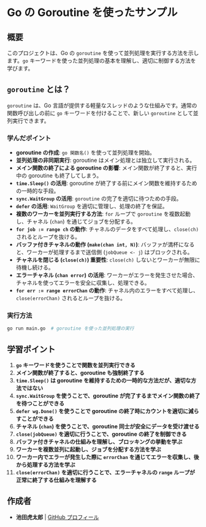 # Go の Goroutine を使ったサンプル

## 概要

このプロジェクトは、Go の `goroutine` を使って並列処理を実行する方法を示します。`go` キーワードを使った並列処理の基本を理解し、適切に制御する方法を学びます。

## `goroutine` とは？

`goroutine` は、Go 言語が提供する軽量なスレッドのような仕組みです。通常の関数呼び出しの前に `go` キーワードを付けることで、新しい `goroutine` として並列実行できます。

### 学んだポイント

- **goroutine の作成**: `go 関数名()` を使って並列処理を開始。
- **並列処理の非同期実行**: goroutine はメイン処理とは独立して実行される。
- **メイン関数の終了による goroutine の影響**: メイン関数が終了すると、実行中の goroutine も終了してしまう。
- **`time.Sleep()` の活用**: goroutine が終了する前にメイン関数を維持するための一時的な手段。
- **`sync.WaitGroup` の活用**: `goroutine` の完了を適切に待つための手段。
- **`defer` の活用**: `WaitGroup` を適切に管理し、処理の終了を保証。
- **複数のワーカーを並列実行する方法**: `for` ループで `goroutine` を複数起動し、チャネル (`chan`) を通じてジョブを分配する。
- **`for job := range ch` の動作**: チャネルのデータをすべて処理し、`close(ch)` されるとループを抜ける。
- **バッファ付きチャネルの動作 (`make(chan int, N)`)**: バッファが満杯になると、ワーカーが処理するまで送信側 (`jobQueue <- j`) はブロックされる。
- **チャネルを閉じる (`close(ch)`) 重要性**: `close(ch)` しないとワーカーが無限に待機し続ける。
- **エラーチャネル (`chan error`) の活用**: ワーカーがエラーを発生させた場合、チャネルを使ってエラーを安全に収集し、処理できる。
- **`for err := range errorChan` の動作**: チャネル内のエラーをすべて処理し、`close(errorChan)` されるとループを抜ける。

### **実行方法**

```sh
go run main.go  # goroutine を使った並列処理の実行
```

## **学習ポイント**

1. **`go` キーワードを使うことで関数を並列実行できる**
2. **メイン関数が終了すると、goroutine も強制終了する**
3. **`time.Sleep()` は goroutine を維持するための一時的な方法だが、適切な方法ではない**
4. **`sync.WaitGroup` を使うことで、goroutine が完了するまでメイン関数の終了を待つことができる**
5. **`defer wg.Done()` を使うことで goroutine の終了時にカウントを適切に減らすことができる**
6. **チャネル (`chan`) を使うことで、goroutine 同士が安全にデータを受け渡せる**
7. **`close(jobQueue)` を適切に行うことで、goroutine の終了を制御できる**
8. **バッファ付きチャネルの仕組みを理解し、ブロッキングの挙動を学ぶ**
9. **ワーカーを複数並列に起動し、ジョブを分配する方法を学ぶ**
10. **ワーカー内でエラーが発生した際に `errorChan` を通じてエラーを収集し、後から処理する方法を学ぶ**
11. **`close(errorChan)` を適切に行うことで、エラーチャネルの `range` ループが正常に終了する仕組みを理解する**

## 作成者

- **池田虎太郎** | [GitHub プロフィール](https://github.com/kotaroikeda-apl-dev)
